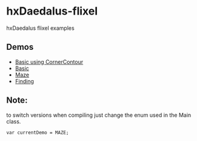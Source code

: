 # hxDaedalus-flixel  
hxDaedalus flixel examples  
  
## Demos  
- [Basic using CornerContour](https://hxdaedalus.github.io/hxDaedalus-flixel/FlxDaedalus/export/html5/bin/index.html)
- [Basic](https://hxdaedalus.github.io/hxDaedalus-flixel/FlxDaedalus/exportBasic/html5/bin/index.html)
- [Maze](https://hxdaedalus.github.io/hxDaedalus-flixel/FlxDaedalus/exportMaze/html5/bin/index.html)
- [Finding](https://hxdaedalus.github.io/hxDaedalus-flixel/FlxDaedalus/exportFinding/html5/bin/index.html)
  
## Note:  
to switch versions when compiling just change the enum used in the Main class. 
```
var currentDemo = MAZE;
```
